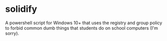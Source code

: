 # solidify
A powershell script for Windows 10+ that uses the registry and group policy to forbid common dumb things that students do on school computers (I'm sorry).
